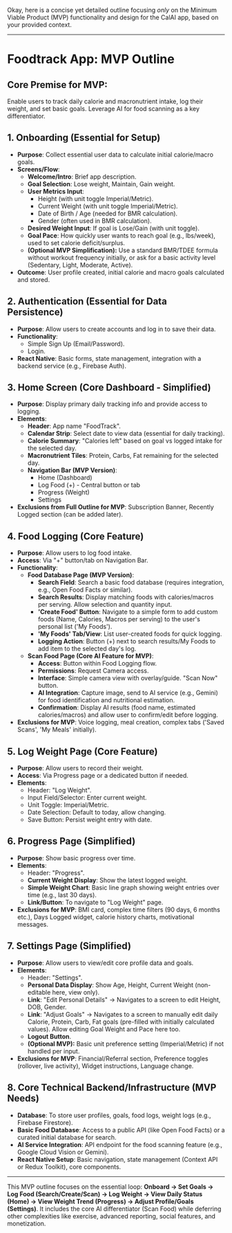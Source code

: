 Okay, here is a concise yet detailed outline focusing *only* on the Minimum Viable Product (MVP) functionality and design for the CalAI app, based on your provided context.

---

# Foodtrack App: MVP Outline

## Core Premise for MVP:
Enable users to track daily calorie and macronutrient intake, log their weight, and set basic goals. Leverage AI for food scanning as a key differentiator.

## 1. Onboarding (Essential for Setup)
* **Purpose**: Collect essential user data to calculate initial calorie/macro goals.
* **Screens/Flow**:
    * **Welcome/Intro**: Brief app description.
    * **Goal Selection**: Lose weight, Maintain, Gain weight.
    * **User Metrics Input**:
        * Height (with unit toggle Imperial/Metric).
        * Current Weight (with unit toggle Imperial/Metric).
        * Date of Birth / Age (needed for BMR calculation).
        * Gender (often used in BMR calculation).
    * **Desired Weight Input**: If goal is Lose/Gain (with unit toggle).
    * **Goal Pace**: How quickly user wants to reach goal (e.g., lbs/week), used to set calorie deficit/surplus.
    * **(Optional MVP Simplification):** Use a standard BMR/TDEE formula without workout frequency initially, or ask for a basic activity level (Sedentary, Light, Moderate, Active).
* **Outcome**: User profile created, initial calorie and macro goals calculated and stored.

## 2. Authentication (Essential for Data Persistence)
* **Purpose**: Allow users to create accounts and log in to save their data.
* **Functionality**:
    * Simple Sign Up (Email/Password).
    * Login.
* **React Native**: Basic forms, state management, integration with a backend service (e.g., Firebase Auth).

## 3. Home Screen (Core Dashboard - Simplified)
* **Purpose**: Display primary daily tracking info and provide access to logging.
* **Elements**:
    * **Header**: App name "FoodTrack".
    * **Calendar Strip**: Select date to view data (essential for daily tracking).
    * **Calorie Summary**: "Calories left" based on goal vs logged intake for the selected day.
    * **Macronutrient Tiles**: Protein, Carbs, Fat remaining for the selected day.
    * **Navigation Bar (MVP Version)**:
        * Home (Dashboard)
        * Log Food (+) - Central button or tab
        * Progress (Weight)
        * Settings
* **Exclusions from Full Outline for MVP**: Subscription Banner, Recently Logged section (can be added later).

## 4. Food Logging (Core Feature)
* **Purpose**: Allow users to log food intake.
* **Access**: Via "+" button/tab on Navigation Bar.
* **Functionality**:
    * **Food Database Page (MVP Version)**:
        * **Search Field**: Search a basic food database (requires integration, e.g., Open Food Facts or similar).
        * **Search Results**: Display matching foods with calories/macros per serving. Allow selection and quantity input.
        * **'Create Food' Button**: Navigate to a simple form to add custom foods (Name, Calories, Macros per serving) to the user's personal list ('My Foods').
        * **'My Foods' Tab/View**: List user-created foods for quick logging.
        * **Logging Action**: Button (+) next to search results/My Foods to add item to the selected day's log.
    * **Scan Food Page (Core AI Feature for MVP)**:
        * **Access**: Button within Food Logging flow.
        * **Permissions**: Request Camera access.
        * **Interface**: Simple camera view with overlay/guide. "Scan Now" button.
        * **AI Integration**: Capture image, send to AI service (e.g., Gemini) for food identification and nutritional estimation.
        * **Confirmation**: Display AI results (food name, estimated calories/macros) and allow user to confirm/edit before logging.
* **Exclusions for MVP**: Voice logging, meal creation, complex tabs ('Saved Scans', 'My Meals' initially).

## 5. Log Weight Page (Core Feature)
* **Purpose**: Allow users to record their weight.
* **Access**: Via Progress page or a dedicated button if needed.
* **Elements**:
    * Header: "Log Weight".
    * Input Field/Selector: Enter current weight.
    * Unit Toggle: Imperial/Metric.
    * Date Selection: Default to today, allow changing.
    * Save Button: Persist weight entry with date.

## 6. Progress Page (Simplified)
* **Purpose**: Show basic progress over time.
* **Elements**:
    * Header: "Progress".
    * **Current Weight Display**: Show the latest logged weight.
    * **Simple Weight Chart**: Basic line graph showing weight entries over time (e.g., last 30 days).
    * **Link/Button**: To navigate to "Log Weight" page.
* **Exclusions for MVP**: BMI card, complex time filters (90 days, 6 months etc.), Days Logged widget, calorie history charts, motivational messages.

## 7. Settings Page (Simplified)
* **Purpose**: Allow users to view/edit core profile data and goals.
* **Elements**:
    * Header: "Settings".
    * **Personal Data Display**: Show Age, Height, Current Weight (non-editable here, view only).
    * **Link**: "Edit Personal Details" -> Navigates to a screen to edit Height, DOB, Gender.
    * **Link**: "Adjust Goals" -> Navigates to a screen to manually edit daily Calorie, Protein, Carb, Fat goals (pre-filled with initially calculated values). Allow editing Goal Weight and Pace here too.
    * **Logout Button**.
    * **(Optional MVP):** Basic unit preference setting (Imperial/Metric) if not handled per input.
* **Exclusions for MVP**: Financial/Referral section, Preference toggles (rollover, live activity), Widget instructions, Language change.

## 8. Core Technical Backend/Infrastructure (MVP Needs)
* **Database**: To store user profiles, goals, food logs, weight logs (e.g., Firebase Firestore).
* **Basic Food Database**: Access to a public API (like Open Food Facts) or a curated initial database for search.
* **AI Service Integration**: API endpoint for the food scanning feature (e.g., Google Cloud Vision or Gemini).
* **React Native Setup**: Basic navigation, state management (Context API or Redux Toolkit), core components.

---

This MVP outline focuses on the essential loop: **Onboard -> Set Goals -> Log Food (Search/Create/Scan) -> Log Weight -> View Daily Status (Home) -> View Weight Trend (Progress) -> Adjust Profile/Goals (Settings)**. It includes the core AI differentiator (Scan Food) while deferring other complexities like exercise, advanced reporting, social features, and monetization.